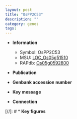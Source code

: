```yaml
---
layout: post
title: "OsPP2C53"
description: ""
category: genes
tags: 
---
```


* **Information**  
    + Symbol: OsPP2C53  
    + MSU: [LOC_Os05g51510](http://rice.uga.edu/cgi-bin/ORF_infopage.cgi?orf=LOC_Os05g51510)  
    + RAPdb: [Os05g0592800](http://rapdb.dna.affrc.go.jp/viewer/gbrowse_details/irgsp1?name=Os05g0592800)  

* **Publication**  

* **Genbank accession number**  

* **Key message**  

* **Connection**  

[//]: # * **Key figures**  


